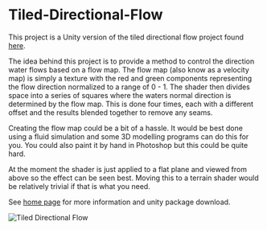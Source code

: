 # Tiled-Directional-Flow

This project is a Unity version of the tiled directional flow project found [here](http://www.rug.nl/society-business/centre-for-information-technology/research/hpcv/publications/watershader/).

The idea behind this project is to provide a method to control the direction water flows based on a flow map. The flow map (also know as a velocity map) is simply a texture with the red and green components representing the flow direction normalized to a range of 0 - 1. The shader then divides space into a series of squares where the waters normal direction is determined by the flow map. This is done four times, each with a different offset and the results blended together to remove any seams.

Creating the flow map could be a bit of a hassle. It would be best done using a fluid simulation and some 3D modelling programs can do this for you. You could also paint it by hand in Photoshop but this could be quite hard.

At the moment the shader is just applied to a flat plane and viewed from above so the effect can be seen best. Moving this to a terrain shader would be relatively trivial if that is what you need.

See [home page](https://www.digital-dust.com/single-post/2017/03/24/Tiled-directional-flow-in-unity) for more information and unity package download.

![Tiled Directional Flow](https://static.wixstatic.com/media/1e04d5_aed597394e9741ba8f5e816f9f8fd3cd~mv2.jpg/v1/fill/w_550,h_509,al_c,q_80,usm_0.66_1.00_0.01/1e04d5_aed597394e9741ba8f5e816f9f8fd3cd~mv2.jpg)
